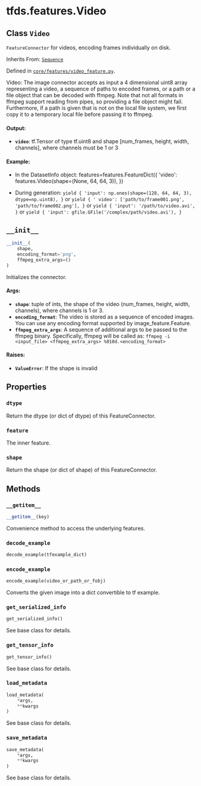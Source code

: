 <div itemscope itemtype="http://developers.google.com/ReferenceObject">
<meta itemprop="name" content="tfds.features.Video" />
<meta itemprop="path" content="Stable" />
<meta itemprop="property" content="dtype"/>
<meta itemprop="property" content="feature"/>
<meta itemprop="property" content="shape"/>
<meta itemprop="property" content="__getitem__"/>
<meta itemprop="property" content="__init__"/>
<meta itemprop="property" content="decode_example"/>
<meta itemprop="property" content="encode_example"/>
<meta itemprop="property" content="get_serialized_info"/>
<meta itemprop="property" content="get_tensor_info"/>
<meta itemprop="property" content="load_metadata"/>
<meta itemprop="property" content="save_metadata"/>
</div>

# tfds.features.Video

## Class `Video`

`FeatureConnector` for videos, encoding frames individually on disk.

Inherits From: [`Sequence`](../../tfds/features/Sequence.md)



Defined in [`core/features/video_feature.py`](https://github.com/tensorflow/datasets/tree/master/tensorflow_datasets/core/features/video_feature.py).

<!-- Placeholder for "Used in" -->

Video: The image connector accepts as input a 4 dimensional uint8 array
representing a video, a sequence of paths to encoded frames, or a path or a
file object that can be decoded with ffmpeg. Note that not all formats in
ffmpeg support reading from pipes, so providing a file object might fail.
Furthermore, if a path is given that is not on the local file system, we first
copy it to a temporary local file before passing it to ffmpeg.

#### Output:

*   <b>`video`</b>: tf.Tensor of type tf.uint8 and shape [num_frames, height,
    width, channels], where channels must be 1 or 3

#### Example:

*   In the DatasetInfo object: features=features.FeatureDict({ 'video':
    features.Video(shape=(None, 64, 64, 3)), })

*   During generation: `yield { 'input': np.ones(shape=(128, 64, 64, 3),
    dtype=np.uint8), }` or `yield { ' video': ['path/to/frame001.png',
    'path/to/frame002.png'], }` or `yield { 'input': '/path/to/video.avi', }` or
    `yield { 'input': gfile.GFile('/complex/path/video.avi'), }`

<h2 id="__init__"><code>__init__</code></h2>

``` python
__init__(
    shape,
    encoding_format='png',
    ffmpeg_extra_args=()
)
```

Initializes the connector.

#### Args:

*   <b>`shape`</b>: tuple of ints, the shape of the video (num_frames, height,
    width, channels), where channels is 1 or 3.
*   <b>`encoding_format`</b>: The video is stored as a sequence of encoded
    images. You can use any encoding format supported by image_feature.Feature.
*   <b>`ffmpeg_extra_args`</b>: A sequence of additional args to be passed to
    the ffmpeg binary. Specifically, ffmpeg will be called as: `ffmpeg -i
    <input_file> <ffmpeg_extra_args> %010d.<encoding_format>`

#### Raises:

* <b>`ValueError`</b>: If the shape is invalid



## Properties

<h3 id="dtype"><code>dtype</code></h3>

Return the dtype (or dict of dtype) of this FeatureConnector.

<h3 id="feature"><code>feature</code></h3>

The inner feature.

<h3 id="shape"><code>shape</code></h3>

Return the shape (or dict of shape) of this FeatureConnector.

## Methods

<h3 id="__getitem__"><code>__getitem__</code></h3>

```python
__getitem__(key)
```

Convenience method to access the underlying features.

<h3 id="decode_example"><code>decode_example</code></h3>

```python
decode_example(tfexample_dict)
```

<h3 id="encode_example"><code>encode_example</code></h3>

``` python
encode_example(video_or_path_or_fobj)
```

Converts the given image into a dict convertible to tf example.

<h3 id="get_serialized_info"><code>get_serialized_info</code></h3>

``` python
get_serialized_info()
```

See base class for details.

<h3 id="get_tensor_info"><code>get_tensor_info</code></h3>

``` python
get_tensor_info()
```

See base class for details.

<h3 id="load_metadata"><code>load_metadata</code></h3>

```python
load_metadata(
    *args,
    **kwargs
)
```

See base class for details.

<h3 id="save_metadata"><code>save_metadata</code></h3>

```python
save_metadata(
    *args,
    **kwargs
)
```

See base class for details.
